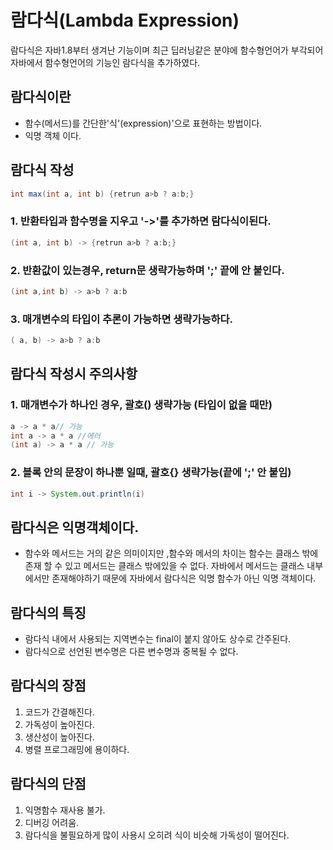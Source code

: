# 람다식(Lambda Expression)
람다식은 자바1.8부터 생겨난 기능이며 최근 딥러닝같은 분야에 함수형언어가 부각되어 자바에서 함수형언어의 기능인 람다식을 추가하였다.
## 람다식이란
- 함수(메서드)를 간단한'식'(expression)'으로 표현하는 방법이다.
- 익명 객체 이다.

## 람다식 작성
~~~java
int max(int a, int b) {retrun a>b ? a:b;}

~~~
### 1. 반환타입과 함수명을 지우고 '->'를 추가하면 람다식이된다.  
~~~java
(int a, int b) -> {retrun a>b ? a:b;}

~~~
### 2. 반환값이 있는경우, return문 생략가능하며 ';' 끝에 안 붙인다.
~~~java
(int a,int b) -> a>b ? a:b

~~~
### 3. 매개변수의 타입이 추론이 가능하면 생략가능하다.
~~~java
( a, b) -> a>b ? a:b

~~~

## 람다식 작성시 주의사항
### 1. 매개변수가 하나인 경우, 괄호() 생략가능 (타입이 없을 때만)
~~~java
a -> a * a// 가능
int a -> a * a //에러 
(int a) -> a * a // 가능
~~~
### 2. 블록 안의 문장이 하나뿐 일때, 괄호{} 생략가능(끝에 ';' 안 붙임)
~~~java
int i -> System.out.println(i)
~~~

## 람다식은 익명객체이다.
 - 함수와 메서드는 거의 같은 의미이지만 ,함수와 메서의 차이는 함수는 클래스 밖에 존재 할 수 있고 메서드는 클래스 밖에있을 수 없다. 자바에서 메서드는 클래스 내부에서만 존재해야하기 때문에 자바에서 람다식은 익명 함수가 아닌 익명 객체이다.
 
 ## 람다식의 특징
 - 람다식 내에서 사용되는 지역변수는 final이 붙지 않아도 상수로 간주된다.
 - 람다식으로 선언된 변수명은 다른 변수명과 중복될 수 없다.

 ## 람다식의 장점
 1. 코드가 간결해진다.
 2. 가독성이 높아진다.
 3. 생산성이 높아진다.
 4. 병렬 프로그래밍에 용이하다.

 ## 람다식의 단점
 1. 익명함수 재사용 불가.
 2. 디버깅 어려움.
 3. 람다식을 불필요하게 많이 사용시 오히려 식이 비슷해 가독성이 떨어진다.
 

